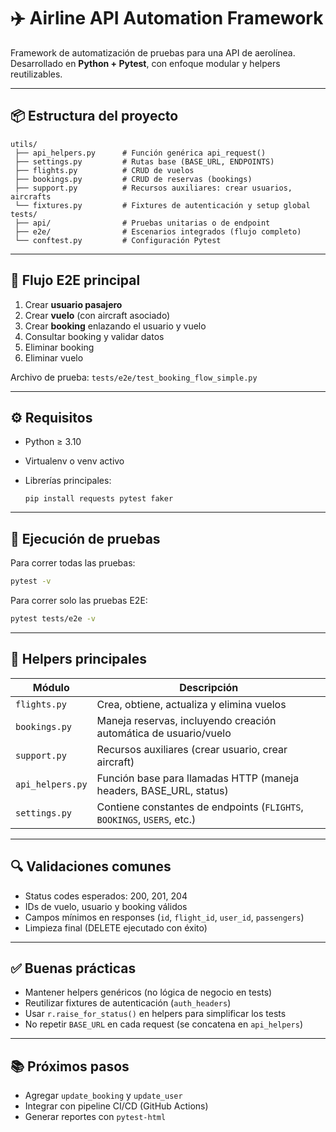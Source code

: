 # ✈️ Airline API Automation Framework

Framework de automatización de pruebas para una API de aerolínea.
Desarrollado en **Python + Pytest**, con enfoque modular y helpers reutilizables.

---

## 📦 Estructura del proyecto

```
utils/
 ├── api_helpers.py      # Función genérica api_request()
 ├── settings.py         # Rutas base (BASE_URL, ENDPOINTS)
 ├── flights.py          # CRUD de vuelos
 ├── bookings.py         # CRUD de reservas (bookings)
 ├── support.py          # Recursos auxiliares: crear usuarios, aircrafts
 └── fixtures.py         # Fixtures de autenticación y setup global
tests/
 ├── api/                # Pruebas unitarias o de endpoint
 ├── e2e/                # Escenarios integrados (flujo completo)
 └── conftest.py         # Configuración Pytest
```

---

## 🚀 Flujo E2E principal

1. Crear **usuario pasajero**
2. Crear **vuelo** (con aircraft asociado)
3. Crear **booking** enlazando el usuario y vuelo
4. Consultar booking y validar datos
5. Eliminar booking
6. Eliminar vuelo

Archivo de prueba:
`tests/e2e/test_booking_flow_simple.py`

---

## ⚙️ Requisitos

* Python ≥ 3.10
* Virtualenv o venv activo
* Librerías principales:

  ```
  pip install requests pytest faker
  ```

---

## 🧠 Ejecución de pruebas

Para correr todas las pruebas:

```bash
pytest -v
```

Para correr solo las pruebas E2E:

```bash
pytest tests/e2e -v
```

---

## 🧉 Helpers principales

| Módulo           | Descripción                                                             |
| ---------------- | ----------------------------------------------------------------------- |
| `flights.py`     | Crea, obtiene, actualiza y elimina vuelos                               |
| `bookings.py`    | Maneja reservas, incluyendo creación automática de usuario/vuelo        |
| `support.py`     | Recursos auxiliares (crear usuario, crear aircraft)                     |
| `api_helpers.py` | Función base para llamadas HTTP (maneja headers, BASE_URL, status)      |
| `settings.py`    | Contiene constantes de endpoints (`FLIGHTS`, `BOOKINGS`, `USERS`, etc.) |

---

## 🔍 Validaciones comunes

* Status codes esperados: 200, 201, 204
* IDs de vuelo, usuario y booking válidos
* Campos mínimos en responses (`id`, `flight_id`, `user_id`, `passengers`)
* Limpieza final (DELETE ejecutado con éxito)

---

## ✅ Buenas prácticas

* Mantener helpers genéricos (no lógica de negocio en tests)
* Reutilizar fixtures de autenticación (`auth_headers`)
* Usar `r.raise_for_status()` en helpers para simplificar los tests
* No repetir `BASE_URL` en cada request (se concatena en `api_helpers`)

---

## 📚 Próximos pasos

* Agregar `update_booking` y `update_user`
* Integrar con pipeline CI/CD (GitHub Actions)
* Generar reportes con `pytest-html`
